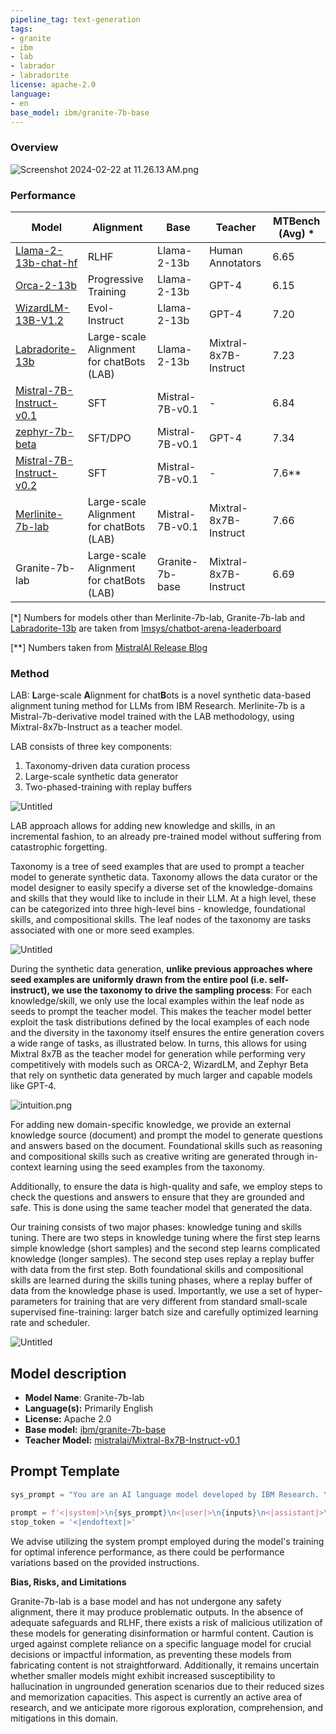 ```yaml
---
pipeline_tag: text-generation
tags:
- granite
- ibm
- lab
- labrador
- labradorite
license: apache-2.0
language:
- en
base_model: ibm/granite-7b-base
---
```


### Overview

![Screenshot 2024-02-22 at 11.26.13 AM.png](Model%20Card%20for%20Merlinite%207b%2028cc0b72cf574a4a828140d3539ede4a/Screenshot_2024-02-22_at_11.26.13_AM.png)

### Performance

| Model | Alignment | Base | Teacher | MTBench (Avg) * | 
| --- | --- | --- | --- | --- | 
| [Llama-2-13b-chat-hf](https://huggingface.co/meta-llama/Llama-2-13b-chat-hf) | RLHF | Llama-2-13b | Human Annotators | 6.65  | 
| [Orca-2-13b](https://huggingface.co/microsoft/Orca-2-13b) | Progressive Training | Llama-2-13b | GPT-4 | 6.15  | 
| [WizardLM-13B-V1.2](https://huggingface.co/WizardLM/WizardLM-13B-V1.2) | Evol-Instruct | Llama-2-13b | GPT-4 | 7.20  | 
| [Labradorite-13b](https://huggingface.co/ibm/labradorite-13b) | Large-scale Alignment for chatBots (LAB) | Llama-2-13b | Mixtral-8x7B-Instruct | 7.23 | 
| [Mistral-7B-Instruct-v0.1](https://huggingface.co/mistralai/Mistral-7B-Instruct-v0.1) | SFT | Mistral-7B-v0.1 | - | 6.84 | 
| [zephyr-7b-beta](https://huggingface.co/HuggingFaceH4/zephyr-7b-beta) | SFT/DPO | Mistral-7B-v0.1 | GPT-4 | 7.34 | 
| [Mistral-7B-Instruct-v0.2](https://huggingface.co/mistralai/Mistral-7B-Instruct-v0.2) | SFT | Mistral-7B-v0.1 | - | 7.6** | 
| [Merlinite-7b-lab](https://huggingface.co/instructlab/merlinite-7b-lab) | Large-scale Alignment for chatBots (LAB) | Mistral-7B-v0.1 | Mixtral-8x7B-Instruct | 7.66 |  
| Granite-7b-lab | Large-scale Alignment for chatBots (LAB) | Granite-7b-base| Mixtral-8x7B-Instruct | 6.69 |

[*] Numbers for models other than Merlinite-7b-lab, Granite-7b-lab and [Labradorite-13b](https://huggingface.co/ibm/labradorite-13b) are taken from [lmsys/chatbot-arena-leaderboard](https://huggingface.co/spaces/lmsys/chatbot-arena-leaderboard)

[**] Numbers taken from [MistralAI Release Blog](https://mistral.ai/news/la-plateforme/)

### Method

LAB: **L**arge-scale **A**lignment for chat**B**ots is a novel synthetic data-based alignment tuning method for LLMs from IBM Research. Merlinite-7b is a Mistral-7b-derivative model trained with the LAB methodology, using Mixtral-8x7b-Instruct as a teacher model.

LAB consists of three key components:

1. Taxonomy-driven data curation process
2. Large-scale synthetic data generator
3. Two-phased-training with replay buffers

![Untitled](Model%20Card%20for%20Merlinite%207b%2028cc0b72cf574a4a828140d3539ede4a/Untitled.png)

LAB approach allows for adding new knowledge and skills, in an incremental fashion, to an already pre-trained model without suffering from catastrophic forgetting.

Taxonomy is a tree of seed examples that are used to prompt a teacher model to generate synthetic data. Taxonomy allows the data curator or the model designer to easily specify a diverse set of the knowledge-domains and skills that they would like to include in their LLM. At a high level, these can be categorized into three high-level bins - knowledge, foundational skills, and compositional skills. The leaf nodes of the taxonomy are tasks associated with one or more seed examples.

![Untitled](Model%20Card%20for%20Merlinite%207b%2028cc0b72cf574a4a828140d3539ede4a/Untitled%201.png)

During the synthetic data generation, **unlike previous approaches where seed examples are uniformly drawn from the entire pool (i.e. self-instruct), we use the taxonomy to drive the sampling process**: For each knowledge/skill, we only use the local examples within the leaf node as seeds to prompt the teacher model.
This makes the teacher model better exploit the task distributions defined by the local examples of each node and the diversity in the taxonomy itself ensures the entire generation covers a wide range of tasks, as illustrated below. In turns, this allows for using Mixtral 8x7B as the teacher model for generation while performing very competitively with models such as ORCA-2, WizardLM, and Zephyr Beta that rely on synthetic data generated by much larger and capable models like GPT-4.

![intuition.png](Model%20Card%20for%20Merlinite%207b%2028cc0b72cf574a4a828140d3539ede4a/intuition.png)

For adding new domain-specific knowledge, we provide an external knowledge source (document) and prompt the model to generate questions and answers based on the document.
Foundational skills such as reasoning and compositional skills such as creative writing are generated through in-context learning using the seed examples from the taxonomy. 

Additionally, to ensure the data is high-quality and safe, we employ steps to check the questions and answers to ensure that they are grounded and safe. This is done using the same teacher model that generated the data. 

Our training consists of two major phases: knowledge tuning and skills tuning. 
There are two steps in knowledge tuning where the first step learns simple knowledge (short samples) and the second step learns complicated knowledge (longer samples).
The second step uses replay a replay buffer with data from the first step.
Both foundational skills and compositional skills are learned during the skills tuning phases, where a replay buffer of data from the knowledge phase is used.
Importantly, we use a set of hyper-parameters for training that are very different from standard small-scale supervised fine-training: larger batch size and carefully optimized learning rate and scheduler.

![Untitled](Model%20Card%20for%20Merlinite%207b%2028cc0b72cf574a4a828140d3539ede4a/Untitled%202.png)

## Model description
- **Model Name**: Granite-7b-lab
- **Language(s):** Primarily English
- **License:** Apache 2.0
- **Base model:** [ibm/granite-7b-base](https://huggingface.co/ibm/granite-7b-base)
- **Teacher Model:** [mistralai/Mixtral-8x7B-Instruct-v0.1](https://huggingface.co/mistralai/Mixtral-8x7B-Instruct-v0.1)

## Prompt Template

```python
sys_prompt = "You are an AI language model developed by IBM Research. You are a cautious assistant. You carefully follow instructions. You are helpful and harmless and you follow ethical guidelines and promote positive behavior."

prompt = f'<|system|>\n{sys_prompt}\n<|user|>\n{inputs}\n<|assistant|>\n'
stop_token = '<|endoftext|>'
```

We advise utilizing the system prompt employed during the model's training for optimal inference performance, as there could be performance variations based on the provided instructions. 



**Bias, Risks, and Limitations**

Granite-7b-lab is a base model and has not undergone any safety alignment, there it may produce problematic outputs. In the absence of adequate safeguards and RLHF, there exists a risk of malicious utilization of these models for generating disinformation or harmful content. Caution is urged against complete reliance on a specific language model for crucial decisions or impactful information, as preventing these models from fabricating content is not straightforward. Additionally, it remains uncertain whether smaller models might exhibit increased susceptibility to hallucination in ungrounded generation scenarios due to their reduced sizes and memorization capacities. This aspect is currently an active area of research, and we anticipate more rigorous exploration, comprehension, and mitigations in this domain.